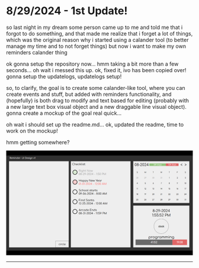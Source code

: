 # 8/29/2024 - 1st Update!

so last night in my dream some person came up to me and told me that i forgot to do something, and that made me realize that i forget a lot of things, which was the original reason why i started using a calander tool (to better manage my time and to not forget things) but now i want to make my own reminders calander thing

ok gonna setup the repository now... hmm taking a bit more than a few seconds... oh wait i messed this up. ok, fixed it, ivo has been copied over! gonna setup the updatelogs, updatelogs setup!

so, to clarify, the goal is to create some calander-like tool, where you can create events and stuff, but added with reminders functionality, and (hopefully) is both drag to modify and text based for editing (probably with a new large text box visual object and a new draggable line visual object). gonna create a mockup of the goal real quick...

oh wait i should set up the readme.md... ok, updated the readme, time to work on the mockup!

hmm getting somewhere?

![hmm](</updatelogs/images/082024/08292024 - 1.png>)

---
